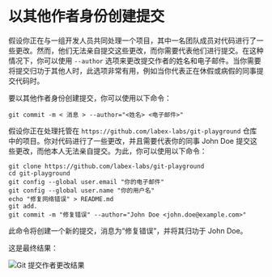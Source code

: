 # 以其他作者身份创建提交

假设你正在与一组开发人员共同处理一个项目，其中一名团队成员对代码进行了一些更改。然而，他们无法亲自提交这些更改，而你需要代表他们进行提交。在这种情况下，你可以使用 `--author` 选项来更改提交作者的姓名和电子邮件。当你需要将提交归功于其他人时，此选项非常有用，例如当你代表正在休假或病假的同事提交代码时。

要以其他作者身份创建提交，你可以使用以下命令：

```shell
git commit -m < 消息 > --author="<姓名> <电子邮件>"
```

假设你正在处理托管在 `https://github.com/labex-labs/git-playground` 仓库中的项目。你对代码进行了一些更改，并且需要代表你的同事 John Doe 提交这些更改，而他本人无法亲自提交。为此，你可以使用以下命令：

```shell
git clone https://github.com/labex-labs/git-playground
cd git-playground
git config --global user.email "你的电子邮件"
git config --global user.name "你的用户名"
echo "修复网络错误" > README.md
git add.
git commit -m "修复错误" --author="John Doe <john.doe@example.com>"
```

此命令将创建一个新的提交，消息为“修复错误”，并将其归功于 John Doe。

这是最终结果：

![Git 提交作者更改结果](../assets/challenge-commit-set-author-step1-1.png)
